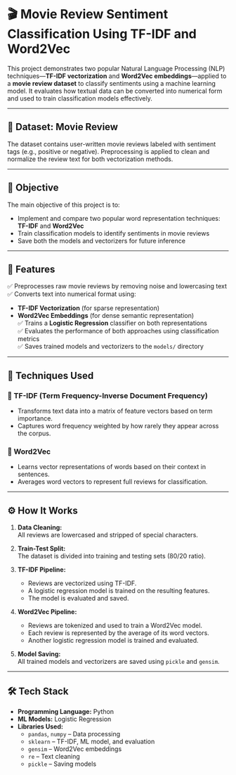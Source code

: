 # 🎬 Movie Review Sentiment Classification Using TF-IDF and Word2Vec

This project demonstrates two popular Natural Language Processing (NLP) techniques—**TF-IDF vectorization** and **Word2Vec embeddings**—applied to a **movie review dataset** to classify sentiments using a machine learning model. It evaluates how textual data can be converted into numerical form and used to train classification models effectively.

---

## 📁 Dataset: Movie Review

The dataset contains user-written movie reviews labeled with sentiment tags (e.g., positive or negative). Preprocessing is applied to clean and normalize the review text for both vectorization methods.

---

## 🎯 Objective

The main objective of this project is to:
- Implement and compare two popular word representation techniques: **TF-IDF** and **Word2Vec**
- Train classification models to identify sentiments in movie reviews
- Save both the models and vectorizers for future inference

---

## 🚀 Features

✅ Preprocesses raw movie reviews by removing noise and lowercasing text  
✅ Converts text into numerical format using:
- **TF-IDF Vectorization** (for sparse representation)
- **Word2Vec Embeddings** (for dense semantic representation)  
✅ Trains a **Logistic Regression** classifier on both representations  
✅ Evaluates the performance of both approaches using classification metrics  
✅ Saves trained models and vectorizers to the `models/` directory

---

## 🧠 Techniques Used

### 🔹 TF-IDF (Term Frequency-Inverse Document Frequency)
- Transforms text data into a matrix of feature vectors based on term importance.
- Captures word frequency weighted by how rarely they appear across the corpus.

### 🔹 Word2Vec
- Learns vector representations of words based on their context in sentences.
- Averages word vectors to represent full reviews for classification.

---

## ⚙️ How It Works

1. **Data Cleaning:**  
   All reviews are lowercased and stripped of special characters.

2. **Train-Test Split:**  
   The dataset is divided into training and testing sets (80/20 ratio).

3. **TF-IDF Pipeline:**
   - Reviews are vectorized using TF-IDF.
   - A logistic regression model is trained on the resulting features.
   - The model is evaluated and saved.

4. **Word2Vec Pipeline:**
   - Reviews are tokenized and used to train a Word2Vec model.
   - Each review is represented by the average of its word vectors.
   - Another logistic regression model is trained and evaluated.

5. **Model Saving:**  
   All trained models and vectorizers are saved using `pickle` and `gensim`.

---

## 🛠️ Tech Stack

- **Programming Language:** Python  
- **ML Models:** Logistic Regression  
- **Libraries Used:**
  - `pandas`, `numpy` – Data processing
  - `sklearn` – TF-IDF, ML model, and evaluation
  - `gensim` – Word2Vec embeddings
  - `re` – Text cleaning
  - `pickle` – Saving models


